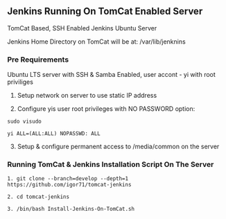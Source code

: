 ## Jenkins Running On TomCat Enabled Server

TomCat Based, SSH Enabled Jenkins Ubuntu Server

Jenkins Home Directory on TomCat will be at: /var/lib/jenknins

### Pre Requirements

Ubuntu LTS server with SSH & Samba Enabled, user accont - yi with root priviliges

1. Setup network on server to use static IP address

2. Configure yis user root privileges with NO PASSWORD option:
```
sudo visudo

yi ALL=(ALL:ALL) NOPASSWD: ALL
```
3. Setup & configure permanent access to /media/common on the server

### Running TomCat & Jenkins Installation Script On The Server
```
1. git clone --branch=develop --depth=1 https://github.com/igor71/tomcat-jenkins

2. cd tomcat-jenkins

3. /bin/bash Install-Jenkins-On-TomCat.sh
```
